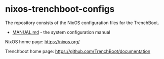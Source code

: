 # nixos-trenchboot-configs

The repository consists of the NixOS configuration files for the TrenchBoot.

* [MANUAL.md](MANUAL.md) - the system configuration manual

NixOS home page: https://nixos.org/

Trenchboot home page: https://github.com/TrenchBoot/documentation
